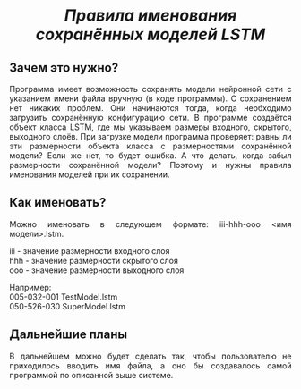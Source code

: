 ***<h1 align = "center">Правила именования сохранённых моделей LSTM</a>***

## **Зачем это нужно?**

<p align = "justify">
Программа имеет возможность сохранять модели нейронной сети с указанием имени файла вручную (в коде программы). С сохранением нет никаких проблем. Они начинаются тогда, когда необходимо загрузить сохранённую конфигурацию сети. В программе создаётся объект класса LSTM, где мы указываем размеры входного, скрытого, выходного слоёв. При загрузке модели программа проверяет: равны ли эти размерности объекта класса с размерностями сохранённой модели? Если же нет, то будет ошибка. А что делать, когда забыл размерности сохранённой модели? Поэтому и нужны правила именования моделей при их сохранении. 
</p>

## **Как именовать?**

<p align = "justify">
Можно именовать в следующем формате: iii-hhh-ooo <имя модели>.lstm.  
</p>

iii - значение размерности входного слоя  
hhh - значение размерности скрытого слоя  
ooo - значение размерности выходного слоя  

Например:  
005-032-001 TestModel.lstm  
050-526-030 SuperModel.lstm

## **Дальнейшие планы**
<p align = "justify">
В дальнейшем можно будет сделать так, чтобы пользователю не приходилось вводить имя файла, а оно бы создавалось самой программой по описанной выше системе. 
</p>